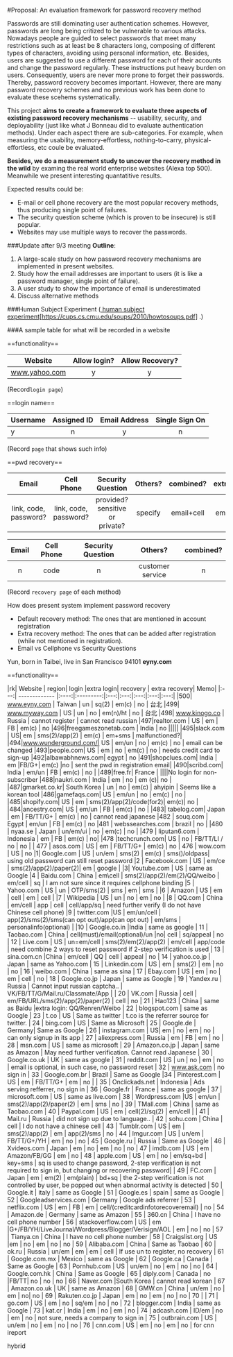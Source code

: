 #Proposal: An evaluation framework for password recovery method

Passwords are still dominating user authentication schemes. However, passwords are long being critized to be vulnerable to various attacks. Nowadays people are guided to select passwords that meet many restrictions such as at least be 8 characters long, composing of different types of characters, avoiding using personal information, etc. Besides, users are suggested to use a different password for each of their accounts and change the password regularly. These instructions put heavy burden on users. Consequently, users are never more prone to forget their passwords. Thereby, password recovery becomes important. However, there are many password recovery schemes and no previous work has been done to evaluate these scehems systematically. 

This project __aims to create a framework to evaluate three aspects of existing password recovery mechanisms__ -- usability, security, and deployability (just like what J Bonneau did to evaluate authentication methods). Under each aspect there are sub-categories. For example, when measuring the usability, memory-effortless, nothing-to-carry, physical-effortless, etc coule be evaluated.

__Besides, we do a measurement study to uncover the recovery method in the wild__ by examing the real world enterprise websites (Alexa top 500). Meanwhile we present interesting quantatitive results.

Expected results could be:
* E-mail or cell phone recovery are the most popular recovery methods, thus producing single point of failures.
* The security question scheme (which is proven to be insecure) is still popular.
* Websites may use multiple ways to recover the passwords.

###Update after 9/3 meeting
__Outline__:
1. A large-scale study on how password recovery mechanisms are implemented in present websites.
2. Study how the email addresses are important to users (it is like a password manager, single point of failure).
3. A user study to show the importance of email is underestimated
4. Discuss alternative methods

###Human Subject Experiment (<a href = "https://cups.cs.cmu.edu/soups/2010/howtosoups.pdf"> human subject experiment[https://cups.cs.cmu.edu/soups/2010/howtosoups.pdf] </a>.)


###A sample table for what will be recorded in a website

==functionality==

| Website        | Allow login? | Allow Recovery?|
| ------------- |:-------------:|:---:|
| www.yahoo.com | y|y|
(Record`login page`)

==login name==

| Username      | Assigned ID | Email Address| Single Sign On |
| ------------- |:-------------:|:---:|:---:|
|y|n|y|n
(Record `page` that shows such info)

==pwd recovery==

|Email| Cell Phone | Security Question |Others?| combined?|extra?|
|:---:|:---:|:---:|:---:|:---:|:---:|
|link, code, password?| link, code, password?| provided? sensitive or private?|specify| email+cell | email|

|Email| Cell Phone | Security Question |Others?| combined?|
|:---:|:---:|:---:|:---:|:---:|
|n| code| n | customer service | n

(Record `recovery page` of each method)

How does present system implement password recovery

* Default recovery method: The ones that are mentioned in account registration
* Extra recovery method: The ones that can be added after registration (while not mentioned in registration).
* Email vs Cellphone vs Security Questions


Yun, born in Taibei, live in San Francisco 94101
__eyny.com__

==functionality==

|rk| Website        | region| login |extra login| recovery | extra recovery| Memo|
|:---:| ------------- |:----:|:---------:|:---:|:---:|:---:|:---:|:---:|
|500| www.eyny.com | Taiwan | un | sq(2) | em(c) | no | 台北
|499| www.myway.com | US | un | no | em(n)/ht | no | 台北
|498| www.kinogo.co | Russia | cannot register | cannot read russian 
|497|realtor.com | US | em | FB | em(c) | no
|496|freegameszonetab.com | India | no |||||
|495|slack.com | US| em | sms(2)/app(2) | em(c) | em+sms | malfunctioned?|
|494|www.wunderground.com/| US | em/un | no | em(c) | no | email can be changed
|493|people.com| US | em | no | em(c) | no | needs credit card to sign-up
|492|albawabhnews.com| egypt | no
|491|shopclues.com| India | em |FB/G+| em(c) |no | sent the pwd in registration email|
|490|scribd.com| India | em/un | FB | em(c) | no |
|489|free.fr| France | ||||No login for non-subscriber
|488|naukri.com | India | em | no | em (c)| no | 
|487|gmarket.co.kr| South Korea | un | no | em(c) | ahyipin | Seems like a korean tool
|486|gamefaqs.com| US | em/un | no | em(c) | no |
|485|shopify.com| US | em | sms(2)/app(2)/code(for2)| em(c)| no |
|484|ancestry.com| US | em/un | FB | em(c) | no | 
|483| tabelog.com| Japan | em | FB/TT/G+ | em(c) | no | cannot read japanese
|482 | souq.com | Egypt | em/un | FB | em(c) | no
|481 | webssearches.com | brazil | no |
|480 | nyaa.se | Japan | un/em/ui | no | em(c) | no |
|479 | liputan6.com | Indonesia | em | FB | em(c) | no| 
|478 |techcrunch.com| US | no | FB/TT/LI / no | no |
| 477 | asos.com | US | em | FB/TT/G+ | em(c) | no
| 476 | wow.com | US | no
|1| Google.com | US | un/em | sms(2) | em(c) | sms()/oldpass| using old password can still reset password
|2 | Facebook.com | US | em/ce | sms(2)/app(2)/paper(2)| em | google | 
|3| Youtube.com | US | same as Google
|4 | Baidu.com | China | em\cell | sms(2)/app(2)/em(2)/QQ/weibo | em/cell | sq | I am not sure since it requires cellphone binding
|5 | Yahoo.com | US | un | OTP/sms(2) | sms | em | sms |
|6 | Amazon | US | em | cell | em | cell | 
|7 | Wikipedia | US | un | no | em | no |
|8 | QQ.com | China | em/cell | app | cell | cell/app/sq | need further verify (I do not have Chinese cell phone)
|9 | twitter.com |US | em/un/cell | app(2)/sms(2)/sms(can opt out)/app(can opt out) | em/sms | personalinfo(optional) | 
|10 | Google.co.in |India | same as google
| 11 | Taobao.com | China | cell(must)/email(optional)/un |no| cell | sq/appeal | no
| 12 | Live.com | US | un=em/cell | sms(2)/em(2)/app(2) | em/cell | app/code | need combine 2 ways to reset password if 2-step verification is used
| 13 | sina.com.cn |China | em/cell | QQ | cell | appeal | no
| 14 | yahoo.co.jp | Japan | same as Yahoo.com
| 15 | Linkedin.com | US | em | sms(2) | em | no | no
| 16 | weibo.com | China | same as sina
| 17 | Ebay.com | US | em | no | em | cell | no
| 18 | Google.co.jp | Japan | same as Google
| 19 | Yandex.ru | Russia | Cannot input russian captcha.. | VK/FB/TT/G/Mail.ru/Classmate/App |
| 20 | VK.com | Russia | cell | em/FB/URL/sms(2)/app(2)/paper(2) | cell | no
| 21 | Hao123 | China | same as Baidu |extra login: QQ/Renren/Weibo
| 22 | blogspot.com | same as Google
| 23 | t.co | US | Same as twitter | t.co is the referrer source for twitter. 
| 24 | bing.com | US | Same as Microsoft 
| 25 | Google.de | Germany| Same as Google
| 26 | instagram.com | US| em | no | em | no | can only signup in its app
| 27 | aliexpress.com | Russia | em | FB | em | no 
| 28 | msn.com | US | same as microsoft
| 29 | Amazon.co.jp | Japan | same as Amazon | May need further verification. Cannot read Japanese
| 30 | Google.co.uk | UK | same as google
| 31 | reddit.com | US | un | no | em | no | email is optional, in such case, no password reset 
| 32 | www.ask.com |  no sign in
| 33 | Google.com.br | Brazil | Same as Google
|34 | Pinterest.com | US | em | FB/TT/G+ | em | no | 
| 35 | Onclickads.net |  Indonesia | Ads serving refferrer, no sign in
| 36 | Google.fr | France | same as google
| 37 | microsoft.com | US | same as live.com
| 38 | Wordpress.com |US | em/un | sms(2)/app(2)/paper(2) | em | sms | no
| 39 | TMall.com | China | same as Taobao.com
| 40 | Paypal.com | US | em | cell(2)/sq(2) | em/cell | 
| 41 | Mail.ru | Russia | did not sign up due to language..
| 42 | sohu.com | China | cell | I do not have a chinese cell
| 43 | Tumblr.com | US | em | sms(2)/app(2) | em | app(2)/sms | no
| 44 | Imgur.com | US | un/em | FB/TT/G+/YH | em | no | no
| 45 | Google.ru | Russia | Same as Google
| 46 | Xvideos.com | Japan | em | no | em | no | no
| 47 | imdb.com | US | em | Amazon/FB/GG | em | no
| 48 | apple.com | US | em | no | em/sq+bd | key+sms | sq is used to change password, 2-step verification is not required to sign in, but changing or recovering password|
| 49 | FC.com | Japan | em | em(2) | em(plain) | bd+sq | the 2-step verification is not controlled by user, be popped out when abnormal activity is detected
| 50 | Google.it | italy | same as Google
| 51 | Google.es | spain | same as Google
| 52 | Googleadservices.com | Germany | Google ads referrer
| 53 | netflix.com | US | em | FB | em | cell/(creditcardinfotorecoveremail) | no
| 54 | Amazon.de | Germany | same as Amazon
| 55 | 360.cn | China | I have no cell phone number
| 56 | stackoverflow.com | US | em |G+/FB/YH/LiveJournal/Wordpress/Blogger/Verisign/AOL   | em | no | no
| 57 | Tianya.cn | China | I have no cell phone number
| 58 | Craigslist.org | US |em | no | em | no | no
| 59 | Alibaba.com | China | Same as Taobao
| 60 | ok.ru | Russia | un/em | em | em | cell | If use un to register, no recovery
| 61 | Google.com.mx | Mexico | same as Google
| 62 | Google.ca | Canada | Same as Google
| 63 | Pornhub.com | US | un/em | no | em | no | no
| 64 | Google.com.hk | China | Same as Google
| 65 | diply.com | Canada | no |FB/TT| no | no | no
| 66 | Naver.com |South Korea | cannot read korean
| 67 | Amazon.co.uk | UK | same as Amazon
| 68 | GMW.cn | China | un/em | no | em | no| no
| 69 | Rakuten.co.jp | Japan | em | no | em | no | no
| 70 | 
| 71 | go.com | US | em | no | sq/em | no | no
| 72 | blogger.com | India | same as Google
| 73 | kat.cr | India | em | no | em | no
| 74 | adcash.com | ID/em | no | em | no | not sure, needs a company to sign in
| 75 | outbrain.com | US | un/em | no | em | no | no
| 76 | cnn.com | US | em |  no | em | no | for cnn ireport


hybrid


